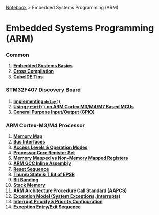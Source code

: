 <a href="../">Notebook</a> > Embedded Systems Programming (ARM)

# Embedded Systems Programming (ARM)



### Common

1. **<a href="./embedded-systems-basics">Embedded Systems Basics</a>**
2. **<a href="./cross-compilation">Cross Compilation</a>**
3. **<a href="./cubeide-tips">CubeIDE Tips</a>**

### STM32F407 Discovery Board

1. **<a href="./implementing-delay">Implementing `delay()`</a>**
1. **<a href="./using-printf-on-arm-cortex-m3-m4-m7-based-mcus">Using `printf()` on ARM Cortex M3/M4/M7 Based MCUs</a>**
1. **<a href="./general-purpose-input-output">General Purpose Input/Output (GPIO)</a>**

### ARM Cortex-M3/M4 Processor

1. **<a href="./memory-map">Memory Map</a>**
2. **<a href="./bus-interfaces">Bus Interfaces</a>**
3. **<a href="./access-levels-and-operation-modes-of-the-processor">Access Levels & Operation Modes</a>**
4. **<a href="./processor-core-register-set">Processor Core Register Set</a>**
5. **<a href="./memory-mapped-vs-non-memory-mapped-registers">Memory Mapped vs Non-Memory Mapped Registers</a>**
6. **<a href="./arm-gcc-inline-assembly">ARM GCC Inline Assembly</a>**
7. **<a href="./reset-sequence">Reset Sequence</a>**
8. **<a href="./thumb-state-and-t-bit-of-epsr">Thumb State & T Bit of EPSR</a>**
9. **<a href="./bit-banding">Bit Banding</a>**
10. **<a href="./stack-memory">Stack Memory</a>**
11. **<a href="./arm-architecture-procedure-call-standard">ARM Architecture Procedure Call Standard (AAPCS)</a>**
12. **<a href="./exception-model">Exception Model (System Exceptions, Interrupts)</a>**
13. **<a href="./interrupt-priority-and-priority-configuration">Interrupt Priority & Priority Configuration</a>**
14. **<a href="./exception-entry-and-exit-sequence">Exception Entry/Exit Sequence</a>**

